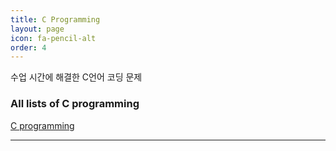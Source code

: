 ```yaml
---
title: C Programming
layout: page
icon: fa-pencil-alt
order: 4
---
```


수업 시간에 해결한 C언어 코딩 문제  

### All lists of C programming 
   [C programming](https://github.com/Gina-IT/C-programming)

----------



